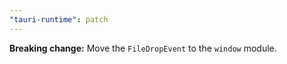 ```yaml
---
"tauri-runtime": patch
---
```


**Breaking change:** Move the `FileDropEvent` to the `window` module.
